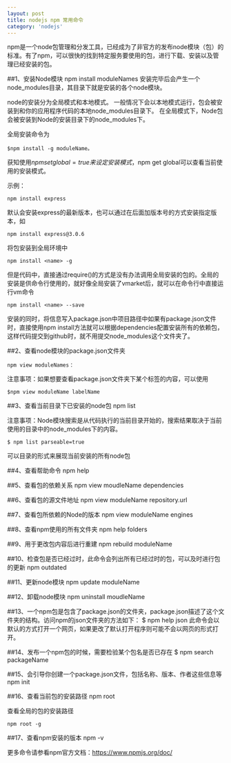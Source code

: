 ```yaml
---
layout: post
title: nodejs npm 常用命令
category: 'nodejs'
---
```


npm是一个node包管理和分发工具，已经成为了非官方的发布node模块（包）的标准。有了npm，可以很快的找到特定服务要使用的包，进行下载、安装以及管理已经安装的包。

##1、安装Node模块
    npm install moduleNames
安装完毕后会产生一个node_modules目录，其目录下就是安装的各个node模块。

node的安装分为全局模式和本地模式。
一般情况下会以本地模式运行，包会被安装到和你的应用程序代码的本地node_modules目录下。
在全局模式下，Node包会被安装到Node的安装目录下的node_modules下。

全局安装命令为

    $npm install -g moduleName。

获知使用$npm set global=true来设定安装模式，$npm get global可以查看当前使用的安装模式。

示例：

    npm install express 

默认会安装express的最新版本，也可以通过在后面加版本号的方式安装指定版本，如
    
    npm install express@3.0.6

将包安装到全局环境中

    npm install <name> -g 


但是代码中，直接通过require()的方式是没有办法调用全局安装的包的。全局的安装是供命令行使用的，就好像全局安装了vmarket后，就可以在命令行中直接运行vm命令

    npm install <name> --save 
    
安装的同时，将信息写入package.json中项目路径中如果有package.json文件时，直接使用npm install方法就可以根据dependencies配置安装所有的依赖包，这样代码提交到github时，就不用提交node_modules这个文件夹了。

##2、查看node模块的package.json文件夹

    npm view moduleNames：

注意事项：如果想要查看package.json文件夹下某个标签的内容，可以使用

    $npm view moduleName labelName

##3、查看当前目录下已安装的node包
    npm list

注意事项：Node模块搜索是从代码执行的当前目录开始的，搜索结果取决于当前使用的目录中的node_modules下的内容。

    $ npm list parseable=true

可以目录的形式来展现当前安装的所有node包

##4、查看帮助命令
    npm help

##5、查看包的依赖关系
    npm view moudleName dependencies

##6、查看包的源文件地址
    npm view moduleName repository.url

##7、查看包所依赖的Node的版本
    npm view moduleName engines

##8、查看npm使用的所有文件夹
    npm help folders

##9、用于更改包内容后进行重建
    npm rebuild moduleName

##10、检查包是否已经过时，此命令会列出所有已经过时的包，可以及时进行包的更新
    npm outdated

##11、更新node模块
    npm update moduleName

##12、卸载node模块
    npm uninstall moudleName

##13、一个npm包是包含了package.json的文件夹，package.json描述了这个文件夹的结构。访问npm的json文件夹的方法如下：
    $ npm help json 
此命令会以默认的方式打开一个网页，如果更改了默认打开程序则可能不会以网页的形式打开。

##14、发布一个npm包的时候，需要检验某个包名是否已存在
    $ npm search packageName

##15、会引导你创建一个package.json文件，包括名称、版本、作者这些信息等
    npm init

##16、查看当前包的安装路径
    npm root

查看全局的包的安装路径

    npm root -g

##17、查看npm安装的版本
    npm -v

更多命令请参看npm官方文档：https://www.npmjs.org/doc/
